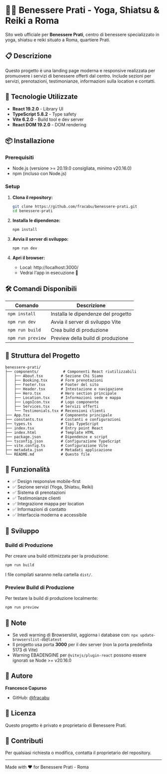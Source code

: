 # 🧘‍♀️ Benessere Prati - Yoga, Shiatsu & Reiki a Roma

Sito web ufficiale per **Benessere Prati**, centro di benessere specializzato in yoga, shiatsu e reiki situato a Roma, quartiere Prati.

## 📋 Descrizione

Questo progetto è una landing page moderna e responsive realizzata per promuovere i servizi di benessere offerti dal centro. Include sezioni per servizi, prenotazioni, testimonianze, informazioni sulla location e contatti.

## 🚀 Tecnologie Utilizzate

- **React 19.2.0** - Library UI
- **TypeScript 5.8.2** - Type safety
- **Vite 6.2.0** - Build tool e dev server
- **React DOM 19.2.0** - DOM rendering

## 📦 Installazione

### Prerequisiti

- Node.js (versione >= 20.19.0 consigliata, minimo v20.16.0)
- npm (incluso con Node.js)

### Setup

1. **Clona il repository:**
   ```bash
   git clone https://github.com/fracabu/benessere-prati.git
   cd benessere-prati
   ```

2. **Installa le dipendenze:**
   ```bash
   npm install
   ```

3. **Avvia il server di sviluppo:**
   ```bash
   npm run dev
   ```

4. **Apri il browser:**
   - Local: http://localhost:3000/
   - Vedrai l'app in esecuzione 🎉

## 🛠️ Comandi Disponibili

| Comando | Descrizione |
|---------|-------------|
| `npm install` | Installa le dipendenze del progetto |
| `npm run dev` | Avvia il server di sviluppo Vite |
| `npm run build` | Crea build di produzione |
| `npm run preview` | Preview della build di produzione |

## 📁 Struttura del Progetto

```
benessere-prati/
├── components/           # Componenti React riutilizzabili
│   ├── About.tsx        # Sezione Chi Siamo
│   ├── Booking.tsx      # Form prenotazioni
│   ├── Footer.tsx       # Footer del sito
│   ├── Header.tsx       # Intestazione e navigazione
│   ├── Hero.tsx         # Hero section principale
│   ├── Location.tsx     # Informazioni sede e mappa
│   ├── LogoIcon.tsx     # Logo componente
│   ├── Services.tsx     # Servizi offerti
│   └── Testimonials.tsx # Recensioni clienti
├── App.tsx              # Componente principale
├── constants.tsx        # Costanti e configurazioni
├── types.ts             # Tipi TypeScript
├── index.tsx            # Entry point React
├── index.html           # Template HTML
├── package.json         # Dipendenze e script
├── tsconfig.json        # Configurazione TypeScript
├── vite.config.ts       # Configurazione Vite
├── metadata.json        # Metadati applicazione
└── README.md            # Questo file
```

## 🌟 Funzionalità

- ✅ Design responsive mobile-first
- ✅ Sezione servizi (Yoga, Shiatsu, Reiki)
- ✅ Sistema di prenotazioni
- ✅ Testimonianze clienti
- ✅ Integrazione mappa per location
- ✅ Informazioni di contatto
- ✅ Interfaccia moderna e accessibile

## 🔧 Sviluppo

### Build di Produzione

Per creare una build ottimizzata per la produzione:

```bash
npm run build
```

I file compilati saranno nella cartella `dist/`.

### Preview Build di Produzione

Per testare la build di produzione localmente:

```bash
npm run preview
```

## 📝 Note

- Se vedi warning di Browserslist, aggiorna i database con: `npx update-browserslist-db@latest`
- Il progetto usa porta **3000** per il dev server (non la porta predefinita 5173 di Vite)
- Warning EBADENGINE per `@vitejs/plugin-react` possono essere ignorati se Node >= v20.16.0

## 👤 Autore

**Francesco Capurso**
- GitHub: [@fracabu](https://github.com/fracabu)

## 📄 Licenza

Questo progetto è privato e proprietario di Benessere Prati.

## 🤝 Contributi

Per qualsiasi richiesta o modifica, contatta il proprietario del repository.

---

Made with ❤️ for Benessere Prati - Roma
